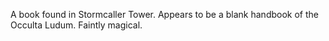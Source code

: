 A book found in Stormcaller Tower. Appears to be a blank handbook of the Occulta Ludum. Faintly magical.